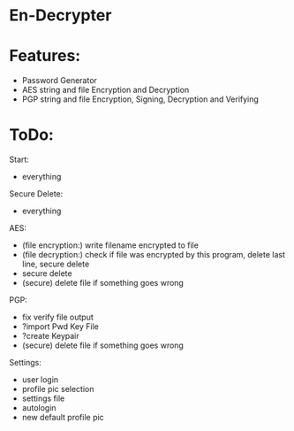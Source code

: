 # En-Decrypter


# **Features:**

- Password Generator
- AES string and file Encryption and Decryption
- PGP string and file Encryption, Signing, Decryption and Verifying


# **ToDo:**

Start:
- everything

Secure Delete:
- everything

AES:
- (file encryption:) write filename encrypted to file
- (file decryption:) check if file was encrypted by this program, delete last line, secure delete
- secure delete
- (secure) delete file if something goes wrong

PGP:
- fix verify file output
- ?import Pwd Key File
- ?create Keypair
- (secure) delete file if something goes wrong

Settings:
- user login
- profile pic selection
- settings file
- autologin
- new default profile pic
